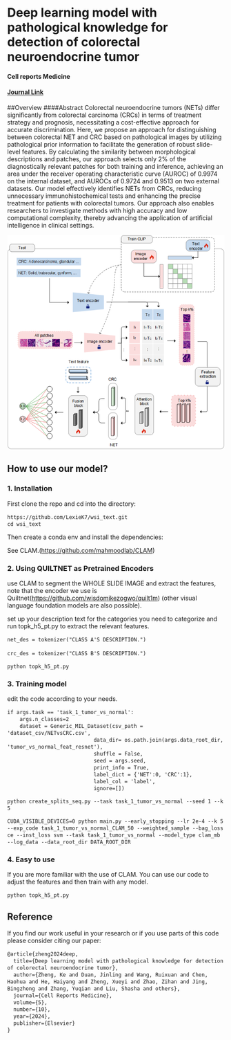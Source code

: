 # Deep learning model with pathological knowledge for detection of colorectal neuroendocrine tumor
#### Cell reports Medicine 


#### [Journal Link](https://www.cell.com/cell-reports-medicine/fulltext/S2666-3791(24)00532-9?_returnURL=https%3A%2F%2Flinkinghub.elsevier.com%2Fretrieve%2Fpii%2FS2666379124005329%3Fshowall%3Dtrue)

##Overview
####Abstract
Colorectal neuroendocrine tumors (NETs) differ significantly from colorectal carcinoma (CRCs) in terms of treatment strategy and prognosis, necessitating a cost-effective approach for accurate discrimination. Here, we propose an approach for distinguishing between colorectal NET and CRC based on pathological images by utilizing pathological prior information to facilitate the generation of robust slide-level features. By calculating the similarity between morphological descriptions and patches, our approach selects only 2% of the diagnostically relevant patches for both training and inference, achieving an area under the receiver operating characteristic curve (AUROC) of 0.9974 on the internal dataset, and AUROCs of 0.9724 and 0.9513 on two external datasets. Our model effectively identifies NETs from CRCs, reducing unnecessary immunohistochemical tests and enhancing the precise treatment for patients with colorectal tumors. Our approach also enables researchers to investigate methods with high accuracy and low computational complexity, thereby advancing the application of artificial intelligence in clinical settings.

![image](https://github.com/LexieK7/CNET/blob/main/Figure/model.png)


## How to use our model?

### 1. Installation

First clone the repo and cd into the directory:

```
https://github.com/LexieK7/wsi_text.git
cd wsi_text
```

Then create a conda env and install the dependencies:

See CLAM.(https://github.com/mahmoodlab/CLAM)

### 2. Using QUILTNET as Pretrained Encoders

use CLAM to segment the WHOLE SLIDE IMAGE and extract the features, note that the encoder we use is Quiltnet(https://github.com/wisdomikezogwo/quilt1m) (other visual language foundation models are also possible).

set up your description text for the categories you need to categorize and run topk_h5_pt.py to extract the relevant features.


```
net_des = tokenizer("CLASS A'S DESCRIPTION.")

crc_des = tokenizer("CLASS B'S DESCRIPTION.")

```

```
python topk_h5_pt.py
```

### 3. Training model

edit the code according to your needs.

```
if args.task == 'task_1_tumor_vs_normal':
    args.n_classes=2
    dataset = Generic_MIL_Dataset(csv_path = 'dataset_csv/NETvsCRC.csv',
                            data_dir= os.path.join(args.data_root_dir, 'tumor_vs_normal_feat_resnet'),
                            shuffle = False, 
                            seed = args.seed, 
                            print_info = True,
                            label_dict = {'NET':0, 'CRC':1},
                            label_col = 'label',
                            ignore=[])
```

```
python create_splits_seq.py --task task_1_tumor_vs_normal --seed 1 --k 5
```
```
CUDA_VISIBLE_DEVICES=0 python main.py --early_stopping --lr 2e-4 --k 5 --exp_code task_1_tumor_vs_normal_CLAM_50 --weighted_sample --bag_loss ce --inst_loss svm --task task_1_tumor_vs_normal --model_type clam_mb --log_data --data_root_dir DATA_ROOT_DIR 
```

### 4. Easy to use

If you are more familiar with the use of CLAM. You can use our code to adjust the features and then train with any model.


```
python topk_h5_pt.py
```

## Reference

If you find our work useful in your research or if you use parts of this code please consider citing our paper:

```
@article{zheng2024deep,
  title={Deep learning model with pathological knowledge for detection of colorectal neuroendocrine tumor},
  author={Zheng, Ke and Duan, Jinling and Wang, Ruixuan and Chen, Haohua and He, Haiyang and Zheng, Xueyi and Zhao, Zihan and Jing, Bingzhong and Zhang, Yuqian and Liu, Shasha and others},
  journal={Cell Reports Medicine},
  volume={5},
  number={10},
  year={2024},
  publisher={Elsevier}
}
```
